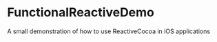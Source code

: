 FunctionalReactiveDemo
======================

A small demonstration of how to use ReactiveCocoa in iOS applications

